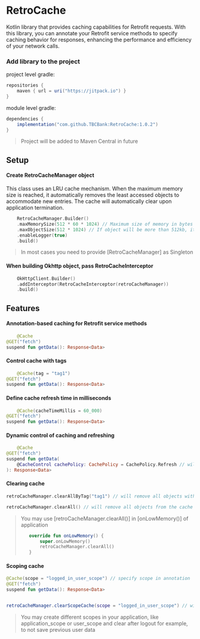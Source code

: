 # RetroCache

Kotlin library that provides caching capabilities for Retrofit requests. With this library, you can
annotate your Retrofit service methods to specify caching behavior for responses, enhancing the
performance and efficiency of your network calls.

### Add library to the project

project level gradle:

```gradle
repositories {
    maven { url = uri("https://jitpack.io") }
}
```

module level gradle:

```gradle
dependencies {
    implementation("com.github.TBCBank:RetroCache:1.0.2")
}
```

> Project will be added to Maven Central in future

## Setup

#### Create RetroCacheManager object

This class uses an LRU cache mechanism. When the maximum memory size is reached, it automatically
removes the least accessed objects to accommodate new entries.
The cache will automatically clear upon application termination.

```kotlin
    RetroCacheManager.Builder()
    .maxMemorySize(512 * 60 * 1024) // Maximum size of memory in bytes
    .maxObjectSize(512 * 1024) // If object will be more than 512kb, it won't be added to the cache
    .enableLogger(true)
    .build()
```

> In most cases you need to provide [RetroCacheManager] as Singleton

#### When building Okhttp object, pass RetroCacheInterceptor

```kotlin
    OkHttpClient.Builder()
    .addInterceptor(RetroCacheInterceptor(retroCacheManager))
    .build()
```

## Features

#### Annotation-based caching for Retrofit service methods

```kotlin
    @Cache
@GET("fetch")
suspend fun getData(): Response<Data>
```

#### Control cache with tags

```kotlin
    @Cache(tag = "tag1")
@GET("fetch")
suspend fun getData(): Response<Data>
```

#### Define cache refresh time in milliseconds

```kotlin
    @Cache(cacheTimeMillis = 60_000)
@GET("fetch")
suspend fun getData(): Response<Data>
```

#### Dynamic control of caching and refreshing

```kotlin
    @Cache
@GET("fetch")
suspend fun getData(
    @CacheControl cachePolicy: CachePolicy = CachePolicy.Refresh // will refresh data
): Response<Data>
```

#### Clearing cache

```kotlin
retroCacheManager.clearAllByTag("tag1") // will remove all objects with corresponding tag

retroCacheManager.clearAll() // will remove all objects from the cache
```

> You may use [retroCacheManager.clearAll()] in [onLowMemory()] of application
> ```kotlin
>    override fun onLowMemory() {
>        super.onLowMemory()
>        retroCacheManager.clearAll()
>    }
>```

#### Scoping cache

```kotlin
@Cache(scope = "logged_in_user_scope") // specify scope in annotation
@GET("fetch")
suspend fun getData(): Response<Data>


retroCacheManager.clearScopeCache(scope = "logged_in_user_scope") // will remove all objects which are in "logged_in_user_scope" scope
```

> You may create different scopes in your application, like application_scope or user_scope 
> and clear after logout for example, to not save previous user data
